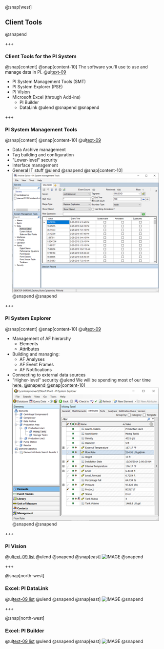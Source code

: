 @snap[west]
## Client Tools
@snapend

+++

### Client Tools for the PI System
@snap[content]
@snap[content-10]
The software you'll use to use and manage data in PI.
@ul[text-09](false)
- PI System Management Tools (SMT)
- PI System Explorer (PSE)
- PI Vision
- Microsoft Excel (through Add-ins)
    - PI Builder
    - DataLink
@ulend
@snapend
@snapend

+++

### PI System Management Tools
@snap[content]
@snap[content-10]
@ul[text-09](false)
- Data Archive management
- Tag building and configuration
- "Lower-level" security
- Interface management
- General IT stuff
@ulend
@snapend
@snap[content-10]
![](assets/img/smt-screenshot.png)
@snapend
@snapend

+++

### PI System Explorer
@snap[content]
@snap[content-10]
@ul[text-09](false)
- Management of AF hierarchy
    - Elements
    - Attributes
- Building and managing:
    - AF Analyses
    - AF Event Frames
    - AF Notifications
- Connecting to external data sources
- "Higher-level" security
@ulend
We will be spending most of our time here.
@snapend
@snap[content-10]
![IMAGE](assets/img/pi-system-explorer.png)
@snapend
@snapend

+++

### PI Vision
@ul[text-09 list](false)
@ulend
@snapend
@snap[east]
![IMAGE]()
@snapend

+++

@snap[north-west]
### Excel: PI DataLink
@ul[text-09 list](false)
@ulend
@snapend
@snap[east]
![IMAGE]()
@snapend

+++

@snap[north-west]
### Excel: PI Builder
@ul[text-09 list](false)
@ulend
@snapend
@snap[east]
![IMAGE]()
@snapend

